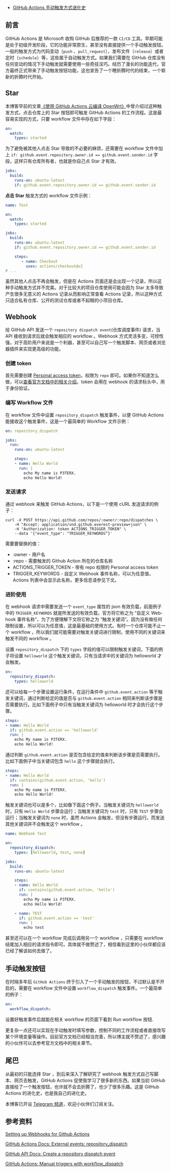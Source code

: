 - [GitHub Actions 手动触发方式进化史](https://p3terx.com/archives/github-actions-manual-trigger.html)

## 前言
GitHub Ac­tions 是 Mi­crosoft 收购 GitHub 后推荐的一款 `CI/​CD` 工具。早期可能是处于初级开发阶段，它的功能非常原生，甚至没有直接提供一个手动触发按钮。一般的触发方式为代码变动（`push` 、`pull_request`），发布文件（`release`）或者定时（`schedule`）等，这些属于自动触发方式。如果我们需要在 GitHub 仓库没有任何变动的情况下手动触发就需要使用一些奇技淫巧。经历了漫长的功能迭代，官方最终正式带来了手动触发按钮功能，这也宣告了一个瞎折腾时代的结束，一个崭新的折腾时代开始。

## Star
本博客早前的文章[《使用 GitHub Actions 云编译 OpenWrt》](https://p3terx.com/archives/build-openwrt-with-github-actions.html)中曾介绍过这种触发方式，点击仓库上的 Star 按钮即可触发 GitHub Ac­tions 的工作流程。这是最容易实现的方式，只要 work­flow 文件中存在如下字段：
```yaml
on:
  watch:
    types: started
```

为了避免被其他人点击 Star 导致的不必要的麻烦，还需要在 work­flow 文件中加上 `if: github.event.repository.owner.id == github.event.sender.id` 字段，这样只有仓库所有者，也就是你自己点 Star 才有效。

```yaml
jobs:
  build:
    runs-on: ubuntu-latest
    if: github.event.repository.owner.id == github.event.sender.id
```

**点击 Star** 触发方式的 work­flow 文件示例：
```yaml
name: Test

on:
  watch:
    types: started

jobs:
  build:
    runs-on: ubuntu-latest
    if: github.event.repository.owner.id == github.event.sender.id

    steps:
       - name: Checkout
         uses: actions/checkout@v2
# ...
```

虽然其他人点击不再会触发，但是在 Ac­tions 页面还是会出现一个记录，所以这种手动触发方式并不完美。对于比较大的项目仓库使用可能会因为 Star 太多导致产生很多无意义的 Ac­tions 记录从而影响正常查看 Ac­tions 记录，所以这种方式只适合私有仓库、公开的测试仓库或者不起眼的小项目仓库。

## Webhook
给 GitHub API 发送一个 `repository dispatch event`(仓库调度事件) 请求，当 API 接收到请求后就会触发相应的 work­flow 。Web­hook 方式灵活多变，可控性强，对于高阶用户来说是一个利器，甚至可以自己写一个触发脚本、网页或者浏览器插件来实现更高级的功能。

### 创建 token
首先需要创建 [Personal access token](https://github.com/settings/tokens)，权限为 `repo` 即可。如果你不知道怎么做，可以[查看官方文档中的相关介绍](https://docs.github.com/en/authentication/keeping-your-account-and-data-secure/managing-your-personal-access-tokens)。to­ken 会用在 web­hook 的请求标头中，用于身份验证。

### 编写 Workflow 文件
在 work­flow 文件中设置 `repository_dispatch` 触发事件，以便 GitHub Ac­tions 能接收这个触发事件，这是一个最简单的 Work­flow 文件示例：
```yaml
on: repository_dispatch

jobs:
  run:
    runs-on: ubuntu-latest

    steps:
    - name: Hello World
      run: |
        echo My name is P3TERX.
        echo Hello World!
```

### 发送请求
通过 web­hook 来触发 GitHub Ac­tions，以下是一个使用 cURL 发送请求的例子：
```shell
curl -X POST https://api.github.com/repos/:owner/:repo/dispatches \
    -H "Accept: application/vnd.github.everest-preview+json" \
    -H "Authorization: token ACTIONS_TRIGGER_TOKEN" \
    --data '{"event_type": "TRIGGER_KEYWORDS"}'
```

需要要替换的值：

- :owner - 用户名
- :repo - 需要触发的 Github Action 所在的仓库名称
- ACTIONS_TRIGGER_TOKEN - 带有 repo 权限的 Personal access token
- TRIGGER_KEYWORDS - 自定义 Webhook 事件名称，可以为任意值，Actions 列表中会显示此名称，更多信息请参见下文。

### 进阶使用
在 web­hook 请求中需要发送一个 `event_type` 属性的 json 有效负载，前面例子中的 `TRIGGER_KEYWORDS` 就是所发送的有效负载，官方将它称之为 “自定义 Web­hook 事件名称”，为了方便理解下文将它称之为 “触发关键词”。因为没有做任何限制设置，所以可以为任意值，这是最基础的使用方式。有时一个仓库可能不止一个 work­flow ，所以我们就可能需要对触发关键词进行限制，使用不同的关键词来触发不同的 work­flow 。

设置 `repository_dispatch` 下的 `types` 字段的值可以限制触发关键词，下面的例子将设置 `helloworld` 这个触发关键词，只有当请求中的关键词为 helloworld 才会触发。
```yaml
on:
  repository_dispatch:
    types: helloworld
```

还可以给每一个步骤设置运行条件，在运行条件中 `github.event.action` 等于触发关键词，通过判断给定的值是否与 `github.event.action` 相同来判断该步骤是否需要执行。比如下面例子中只有当触发关键词为 helloworld 时才会执行这个步骤。
```yaml
steps:
- name: Hello World
  if: github.event.action == 'helloworld'
  run: |
    echo My name is P3TERX.
    echo Hello World!
```

通过判断 `github.event.action` 是否包含给定的值来判断该步骤是否需要执行。比如下面例子中当关键词包含 `hello` 这个步骤就会执行。
```yaml
steps:
- name: Hello World
  if: contains(github.event.action, 'hello')
  run: |
    echo My name is P3TERX.
    echo Hello World!
```

触发关键词也可以是多个，比如像下面这个例子。当触发关键词为 `helloworld` 时，只有 `Hello World` 步骤会运行；当触发关键词为 `test` 时，只有 `TEST` 步骤会运行；当触发关键词为 `none` 时，虽然 Ac­tions 会触发，但没有步骤运行。而发送其他关键词并不会触发这个 work­flow 。
```yaml
name: Webhook Test

on:
  repository_dispatch:
    types: [helloworld, test, none]

jobs:
  build:
    runs-on: ubuntu-latest

    steps:
    - name: Hello World
      if: contains(github.event.action, 'hello')
      run: |
        echo My name is P3TERX.
        echo Hello World!

    - name: TEST
      if: github.event.action == 'test'
      run: |
        echo test
```

甚至还可以在一个 work­flow 完成后调用另一个 work­flow ，只需要在 work­flow 结尾加入相应的请求指令即可。具体就不做赘述了，相信看到这里的小伙伴都应该已经了解该如何去做了。

## 手动触发按钮
在时隔多年后 `GitHub Ac­tions` 终于引入了一个手动触发的按钮，不过默认是不开启的，需要在 work­flow 文件中设置 `workflow_dispatch` 触发事件。一个最简单的例子：
```yaml
on:
  workflow_dispatch:
```

设置好触发事件后就能在相关 work­flow 的页面下看到 Run workflow 按钮.


更复杂一点还可以实现在手动触发时填写参数，控制不同的工作流程或者直接改写某个环境变量等操作。目前官方文档已经相当完善，所以博主就不赘述了，感兴趣的小伙伴可以去参考官方文档中的相关章节。

## 尾巴
从最初的只能选择 Star ，到后来深入了解研究了 web­hook 触发方式自己写脚本、网页去触发，GitHub Ac­tions 促使我学习了很多新的东西。如果当初 GitHub 直接给了一个触发按钮，也许就不会去折腾了，也少了很多乐趣。这是 GitHub Ac­tions 的进化史，也是我自己的进化史。

本博客已开设 [Telegram 频道](https://t.me/P3TERX_ZONE)，欢迎小伙伴们订阅关注。

## 参考资料
[Setting up Webhooks for Github Actions](http://www.btellez.com/posts/triggering-github-actions-with-webhooks.html)

[GitHub Actions Docs: External events: repository_dispatch](https://docs.github.com/en/actions/using-workflows/events-that-trigger-workflows#external-events-repository_dispatch)

[GitHub API Docs: Create a repository dispatch event](https://docs.github.com/en/rest/repos?apiVersion=2022-11-28#create-a-repository-dispatch-event)

[GitHub Actions: Manual triggers with workflow_dispatch](https://github.blog/changelog/2020-07-06-github-actions-manual-triggers-with-workflow_dispatch/)